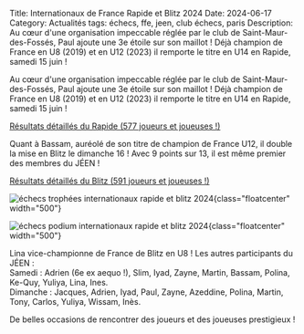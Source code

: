 Title: Internationaux de France Rapide et Blitz 2024
Date: 2024-06-17
Category: Actualités
tags: échecs, ffe, jeen, club échecs, paris
Description: Au cœur d'une organisation impeccable réglée par le club de Saint-Maur-des-Fossés, Paul ajoute une 3e étoile sur son maillot ! Déjà champion de France en U8 (2019) et en U12 (2023) il remporte le titre en U14 en Rapide, samedi 15 juin !


Au cœur d'une organisation impeccable réglée par le club de Saint-Maur-des-Fossés, Paul ajoute une 3e étoile sur son maillot !
Déjà champion de France en U8 (2019) et en U12 (2023) il remporte le titre en U14 en Rapide, samedi 15 juin !

[Résultats détaillés du Rapide (577 joueurs et joueuses !)](http://www.echecs.asso.fr/Resultats.aspx?URL=Tournois/Id/62845/62845&Action=Ga)

Quant à Bassam, auréolé de son titre de champion de France U12, il double la mise en Blitz le dimanche 16 ! Avec 9 points sur 13, il est même premier des membres du JÉEN !

[Résultats détaillés du Blitz (591 joueurs et joueuses !)](http://www.echecs.asso.fr/Resultats.aspx?URL=Tournois/Id/62886/62886&Action=Ga)


![échecs trophées internationaux rapide et blitz 2024]({static}/images/2024-06-17_trophees.jpg){class="floatcenter" width="500"}

![échecs podium internationaux rapide et blitz 2024]({static}/images/2024-06-17_podium.jpg){class="floatcenter" width="500"}

Lina vice-championne de France de Blitz en U8 !
Les autres participants du JÉEN :  
Samedi : Adrien (6e ex aequo !), Slim, Iyad, Zayne, Martin, Bassam, Polina, Ke-Quy, Yuliya, Lina, Ines.  
Dimanche : Jacques, Adrien, Iyad, Paul, Zayne, Azeddine, Polina, Martin, Tony, Carlos, Yuliya, Wissam, Inès.

De belles occasions de rencontrer des joueurs et des joueuses prestigieux !

